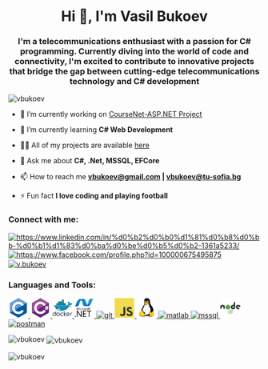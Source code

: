 <h1 align="center">Hi 👋, I'm Vasil Bukoev</h1>
<h3 align="center"> I'm a telecommunications enthusiast with a passion for C# programming. Currently diving into the world of code and connectivity, I'm excited to contribute to innovative projects that bridge the gap between cutting-edge telecommunications technology and C# development</h3>

<p align="left"> <img src="https://komarev.com/ghpvc/?username=vbukoev&label=Profile%20views&color=0e75b6&style=flat" alt="vbukoev" /> </p>
<!-- Uncomment the commented line if you want to see the trophies earned-->
<!-- <p align="left"> <a href="https://github.com/ryo-ma/github-profile-trophy"><img src="https://github-profile-trophy.vercel.app/?username=vbukoev" alt="vbukoev" /></a> </p> -->

- 🔭 I’m currently working on [CourseNet-ASP.NET Project](https://github.com/vbukoev/CourseNet)

- 🌱 I’m currently learning **C# Web Development**

- 👨‍💻 All of my projects are available [here](https://github.com/vbukoev?tab=repositories)

- 💬 Ask me about **C#, .Net, MSSQL, EFCore**

- 📫 How to reach me **vbukoev@gmail.com | vbukoev@tu-sofia.bg**

- ⚡ Fun fact **I love coding and playing football**

<h3 align="left">Connect with me:</h3>
<p align="left">
<a href="https://linkedin.com/in/васил-букоев-1361a5233/" target="blank"><img align="center" src="https://raw.githubusercontent.com/rahuldkjain/github-profile-readme-generator/master/src/images/icons/Social/linked-in-alt.svg" alt="https://www.linkedin.com/in/%d0%b2%d0%b0%d1%81%d0%b8%d0%bb-%d0%b1%d1%83%d0%ba%d0%be%d0%b5%d0%b2-1361a5233/" height="30" width="40" /></a>
<a href="https://fb.com/profile.php?id=100000675495875" target="blank"><img align="center" src="https://raw.githubusercontent.com/rahuldkjain/github-profile-readme-generator/master/src/images/icons/Social/facebook.svg" alt="https://www.facebook.com/profile.php?id=100000675495875" height="30" width="40" /></a>
<a href="https://instagram.com/v.bukoev" target="blank"><img align="center" src="https://raw.githubusercontent.com/rahuldkjain/github-profile-readme-generator/master/src/images/icons/Social/instagram.svg" alt="v.bukoev" height="30" width="40" /></a>
</p>

<h3 align="left">Languages and Tools:</h3>
<p align="left"> <a href="https://www.cprogramming.com/" target="_blank" rel="noreferrer"> <img src="https://raw.githubusercontent.com/devicons/devicon/master/icons/c/c-original.svg" alt="c" width="40" height="40"/> </a> <a href="https://www.w3schools.com/cs/" target="_blank" rel="noreferrer"> <img src="https://raw.githubusercontent.com/devicons/devicon/master/icons/csharp/csharp-original.svg" alt="csharp" width="40" height="40"/> </a> <a href="https://www.docker.com/" target="_blank" rel="noreferrer"> <img src="https://raw.githubusercontent.com/devicons/devicon/master/icons/docker/docker-original-wordmark.svg" alt="docker" width="40" height="40"/> </a> <a href="https://dotnet.microsoft.com/" target="_blank" rel="noreferrer"> <img src="https://raw.githubusercontent.com/devicons/devicon/master/icons/dot-net/dot-net-original-wordmark.svg" alt="dotnet" width="40" height="40"/> </a> <a href="https://git-scm.com/" target="_blank" rel="noreferrer"> <img src="https://www.vectorlogo.zone/logos/git-scm/git-scm-icon.svg" alt="git" width="40" height="40"/> </a> <a href="https://developer.mozilla.org/en-US/docs/Web/JavaScript" target="_blank" rel="noreferrer"> <img src="https://raw.githubusercontent.com/devicons/devicon/master/icons/javascript/javascript-original.svg" alt="javascript" width="40" height="40"/> </a> <a href="https://www.linux.org/" target="_blank" rel="noreferrer"> <img src="https://raw.githubusercontent.com/devicons/devicon/master/icons/linux/linux-original.svg" alt="linux" width="40" height="40"/> </a> <a href="https://www.mathworks.com/" target="_blank" rel="noreferrer"> <img src="https://upload.wikimedia.org/wikipedia/commons/2/21/Matlab_Logo.png" alt="matlab" width="40" height="40"/> </a> <a href="https://www.microsoft.com/en-us/sql-server" target="_blank" rel="noreferrer"> <img src="https://www.svgrepo.com/show/303229/microsoft-sql-server-logo.svg" alt="mssql" width="40" height="40"/> </a> <a href="https://nodejs.org" target="_blank" rel="noreferrer"> <img src="https://raw.githubusercontent.com/devicons/devicon/master/icons/nodejs/nodejs-original-wordmark.svg" alt="nodejs" width="40" height="40"/> </a> <a href="https://postman.com" target="_blank" rel="noreferrer"> <img src="https://www.vectorlogo.zone/logos/getpostman/getpostman-icon.svg" alt="postman" width="40" height="40"/> </a> </p>

<p><img align="left" src="https://github-readme-stats.vercel.app/api/top-langs?username=vbukoev&show_icons=true&locale=en&layout=compact" alt="vbukoev" /></p>

<p>&nbsp;<img align="center" src="https://github-readme-stats.vercel.app/api?username=vbukoev&show_icons=true&locale=en" alt="vbukoev" /></p>

<p><img align="center" src="https://github-readme-streak-stats.herokuapp.com/?user=vbukoev&" alt="vbukoev" /></p>
<!---
vbukoev/vbukoev is a ✨ special ✨ repository because its `README.md` (this file) appears on your GitHub profile.
You can click the Preview link to take a look at your changes.
--->

<!-- 873-->
